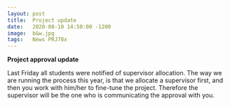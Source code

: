 ```yaml
---
layout: post
title:  Project update
date:   2020-08-10 14:50:00 -1200
image:  b&w.jpg
tags:   News PRJ70x
---
```


**Project approval update**

Last Friday all students were notified of supervisor allocation. The way we are running the process this year, is that we allocate a
supervisor first, and then you work with him/her to fine-tune the
project. Therefore the supervisor will be the one who is communicating the approval with you.
